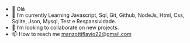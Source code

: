 - 👋 Olá
- 🌱 I’m currently Learning Javascript, Sql, Git, Github, NodeJs, Html, Css, Sqlite, Json, Mysql, Test e Respansividade.
- 💞️ I’m looking to collaborate on new projects.
- 📫 How to reach me manzottiflavio22@gmail.com
